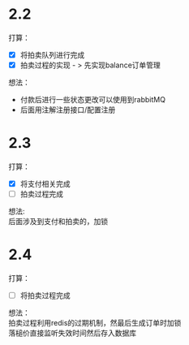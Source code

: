 # 2.2
打算：
- [x] 将拍卖队列进行完成
- [x] 拍卖过程的实现 - > 先实现balance订单管理

想法：     
- 付款后进行一些状态更改可以使用到rabbitMQ
- 后面用注解注册接口/配置注册


# 2.3
打算：
- [x] 将支付相关完成
- [ ] 拍卖过程完成

想法:     
后面涉及到支付和拍卖的，加锁

# 2.4 
打算：
- [ ] 将拍卖过程完成

想法：     
拍卖过程利用redis的过期机制，然最后生成订单时加锁     
落槌价直接监听失效时间然后存入数据库